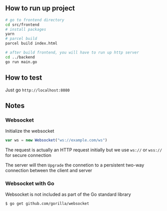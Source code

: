 ## How to run up project

```bash
# go to frontend directory
cd src/frontend
# install packages
yarn
# parcel build
parcel build index.html

# after build frontend, you will have to run up http server
cd ../backend
go run main.go
```

## How to test

Just go `http://localhost:8080`

## Notes
### Websocket
Initialize the websocket

```javascript
var ws = new Websocket("ws://example.com/ws")
```

The request is actually an HTTP request initially but we use `ws://` or `wss://` for secure connection

The server will then `Upgrade` the connetion to a persistent two-way connection between the client and server


### Websocket with Go
Websocket is not included as part of the Go standard library

```bash
$ go get github.com/gorilla/websocket
```
